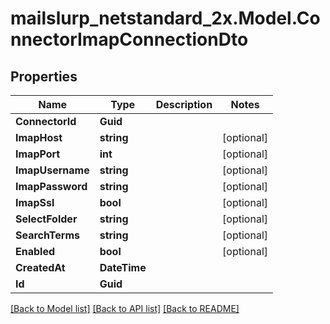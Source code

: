 # mailslurp_netstandard_2x.Model.ConnectorImapConnectionDto

## Properties

Name | Type | Description | Notes
------------ | ------------- | ------------- | -------------
**ConnectorId** | **Guid** |  | 
**ImapHost** | **string** |  | [optional] 
**ImapPort** | **int** |  | [optional] 
**ImapUsername** | **string** |  | [optional] 
**ImapPassword** | **string** |  | [optional] 
**ImapSsl** | **bool** |  | [optional] 
**SelectFolder** | **string** |  | [optional] 
**SearchTerms** | **string** |  | [optional] 
**Enabled** | **bool** |  | [optional] 
**CreatedAt** | **DateTime** |  | 
**Id** | **Guid** |  | 

[[Back to Model list]](../README#documentation-for-models) [[Back to API list]](../README#documentation-for-api-endpoints) [[Back to README]](../README)

